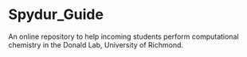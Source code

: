 # Spydur_Guide
An online repository to help incoming students perform computational chemistry in the Donald Lab, University of Richmond.
